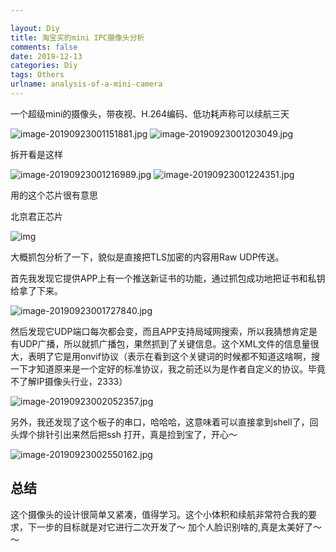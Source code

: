 ```yaml
---

layout: Diy
title: 淘宝买的mini IPC摄像头分析
comments: false
date: 2019-12-13
categories: Diy
tags: Others
urlname: analysis-of-a-mini-camera
---
```



一个超级mini的摄像头，带夜视、H.264编码、低功耗声称可以续航三天

![image-20190923001151881.jpg](https://i.loli.net/2021/03/03/lpSXdr6InRFQw4o.jpg)
![image-20190923001203049.jpg](https://i.loli.net/2021/03/03/7lxXHrmAyGPYD3I.jpg)


拆开看是这样

![image-20190923001216989.jpg](https://i.loli.net/2021/03/03/nvH3Tbgh765lqyo.jpg)
![image-20190923001224351.jpg](https://i.loli.net/2021/03/03/hKtpbwgyL6M7GAB.jpg)

用的这个芯片很有意思

北京君正芯片

![img](http://img.mp.itc.cn/upload/20170424/9b77e860de47463eae9494bf8adc0786_th.jpeg)

大概抓包分析了一下，貌似是直接把TLS加密的内容用Raw UDP传送。

首先我发现它提供APP上有一个推送新证书的功能，通过抓包成功地把证书和私钥给拿了下来。

![image-20190923001727840.jpg](https://i.loli.net/2021/03/03/YB1W8UZTE2gKt4I.jpg)

然后发现它UDP端口每次都会变，而且APP支持局域网搜索，所以我猜想肯定是有UDP广播，所以就抓广播包，果然抓到了关键信息。这个XML文件的信息量很大，表明了它是用onvif协议（表示在看到这个关键词的时候都不知道这啥啊，搜一下才知道原来是一个定好的标准协议，我之前还以为是作者自定义的协议。毕竟不了解IP摄像头行业，2333）

![image-20190923002052357.jpg](https://i.loli.net/2021/03/03/mt4RfykWX2Y6sHL.jpg)



另外，我还发现了这个板子的串口，哈哈哈，这意味着可以直接拿到shell了，回头焊个排针引出来然后把ssh 打开，真是捡到宝了，开心～

![image-20190923002550162.jpg](https://i.loli.net/2021/03/03/5ajSpGk47undhfv.jpg)

## 总结

这个摄像头的设计很简单又紧凑，值得学习。这个小体积和续航非常符合我的要求，下一步的目标就是对它进行二次开发了～ 加个人脸识别啥的,真是太美好了～～

